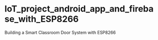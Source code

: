 # IoT_project_android_app_and_firebase_with_ESP8266
Building a Smart Classroom Door System with ESP8266
